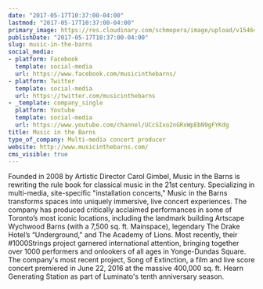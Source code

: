 ```yaml
---
date: "2017-05-17T10:37:00-04:00"
lastmod: "2017-05-17T10:37:00-04:00"
primary_image: https://res.cloudinary.com/schmopera/image/upload/v1546480480/media/2019/01/Logo-MusicInTheBarns.jpg
publishDate: "2017-05-17T10:37:00-04:00"
slug: music-in-the-barns
social_media:
- platform: Facebook
  template: social-media
  url: https://www.facebook.com/musicinthebarns/
- platform: Twitter
  template: social-media
  url: https://twitter.com/musicinthebarns
- _template: company_single
  platform: Youtube
  template: social-media
  url: https://www.youtube.com/channel/UCcSIxo2nGRxWpEbN9gFYKdg
title: Music in the Barns
type_of_company: Multi-media concert producer
website: http://www.musicinthebarns.com/
cms_visible: true
---
```

Founded in 2008 by Artistic Director Carol Gimbel, Music in the Barns is rewriting the rule book for classical music in the 21st century. Specializing in multi-media, site-specific "installation concerts," Music in the Barns transforms spaces into uniquely immersive, live concert experiences. The company has produced critically acclaimed performances in some of Toronto’s most iconic locations, including the landmark building Artscape Wychwood Barns (with a 7,500 sq. ft. Mainspace), legendary The Drake Hotel’s “Underground," and The Academy of Lions. Most recently, their #1000Strings project garnered international attention, bringing together over 1000 performers and onlookers of all ages in Yonge-Dundas Square. The company's most recent project, Song of Extinction, a film and live score concert premiered in June 22, 2016 at the massive 400,000 sq. ft. Hearn Generating Station as part of Luminato's tenth anniversary season.